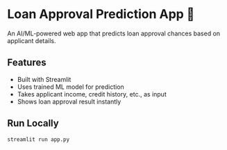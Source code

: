 # Loan Approval Prediction App 🏦

An AI/ML-powered web app that predicts loan approval chances based on applicant details.

## Features
- Built with Streamlit
- Uses trained ML model for prediction
- Takes applicant income, credit history, etc., as input
- Shows loan approval result instantly

## Run Locally
```bash
streamlit run app.py
